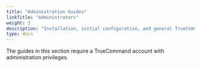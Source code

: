 ```yaml
---
title: "Administration Guides"
linkTitle: "Administrators"
weight: 3
description: "Installation, initial configuration, and general TrueCommand administration guides"
type: docs
---
```


The guides in this section require a TrueCommand account with administration privileges.
